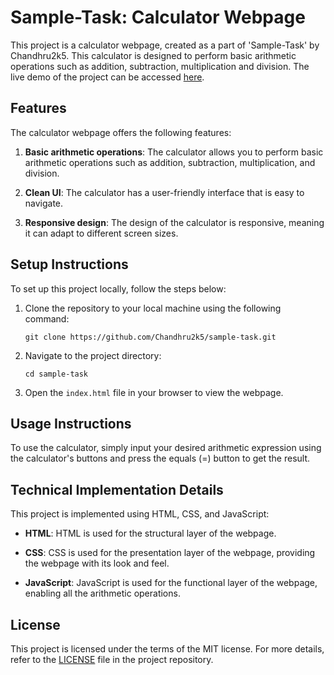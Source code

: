 # Sample-Task: Calculator Webpage

This project is a calculator webpage, created as a part of 'Sample-Task' by Chandhru2k5. This calculator is designed to perform basic arithmetic operations such as addition, subtraction, multiplication and division. The live demo of the project can be accessed [here](https://Chandhru2k5.github.io/sample-task/).

## Features

The calculator webpage offers the following features:

1. **Basic arithmetic operations**: The calculator allows you to perform basic arithmetic operations such as addition, subtraction, multiplication, and division.

2. **Clean UI**: The calculator has a user-friendly interface that is easy to navigate.

3. **Responsive design**: The design of the calculator is responsive, meaning it can adapt to different screen sizes.

## Setup Instructions

To set up this project locally, follow the steps below:

1. Clone the repository to your local machine using the following command:

   `git clone https://github.com/Chandhru2k5/sample-task.git`
   
2. Navigate to the project directory:

   `cd sample-task`
   
3. Open the `index.html` file in your browser to view the webpage.

## Usage Instructions

To use the calculator, simply input your desired arithmetic expression using the calculator's buttons and press the equals (=) button to get the result.

## Technical Implementation Details

This project is implemented using HTML, CSS, and JavaScript:

- **HTML**: HTML is used for the structural layer of the webpage.

- **CSS**: CSS is used for the presentation layer of the webpage, providing the webpage with its look and feel.

- **JavaScript**: JavaScript is used for the functional layer of the webpage, enabling all the arithmetic operations.

## License

This project is licensed under the terms of the MIT license. For more details, refer to the [LICENSE](https://github.com/Chandhru2k5/sample-task/blob/main/LICENSE) file in the project repository.